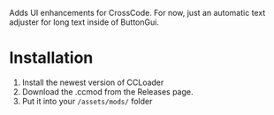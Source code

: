 Adds UI enhancements for CrossCode. For now, just an automatic text adjuster for long text inside of ButtonGui.

# Installation
1. Install the newest version of CCLoader
2. Download the .ccmod from the Releases page.
3. Put it into your `/assets/mods/` folder
